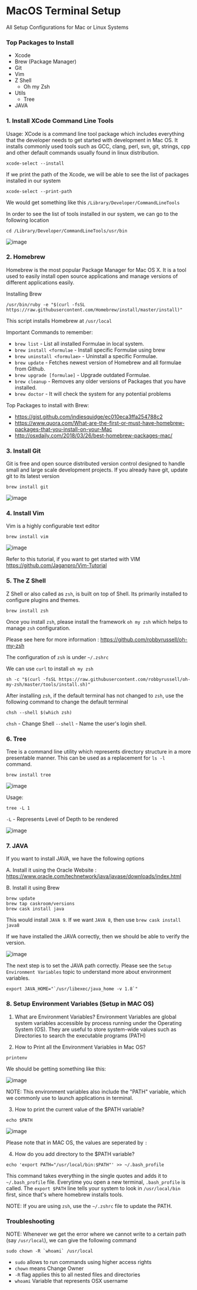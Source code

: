 # MacOS Terminal Setup
All Setup Configurations for Mac or Linux Systems

### Top Packages to Install

* Xcode
* Brew (Package Manager)
* Git
* Vim
* Z Shell
  * Oh my Zsh
* Utils
  * Tree
* JAVA



### 1. Install XCode Command Line Tools

Usage: XCode is a command line tool package which includes everything that the developer needs to get started with development in Mac OS. It installs commonly used tools such as GCC, clang, perl, svn, git, strings, cpp and other default commands usually found in linux distribution.

```
xcode-select --install
```

If we print the path of the Xcode, we will be able to see the list of packages installed in our system

```
xcode-select --print-path
```
We would get something like this `/Library/Developer/CommandLineTools`

In order to see the list of tools installed in our system, we can go to the following location

```
cd /Library/Developer/CommandLineTools/usr/bin
```

![image](https://user-images.githubusercontent.com/2145211/48972258-c6baf500-eff4-11e8-8b81-ad7cf2ecf93b.png)


### 2. Homebrew

Homebrew is the most popular Package Manager for Mac OS X. It is a tool used to easily install open source applications and manage versions of different applications easily.

Installing Brew

```
/usr/bin/ruby -e "$(curl -fsSL https://raw.githubusercontent.com/Homebrew/install/master/install)"

```

This script installs Homebrew at `/usr/local` 


Important Commands to remember:

* `brew list` - List all installed Formulae in local system.
* `brew install <formulae` - Install specific Formulae using brew
* `brew uninstall <formulae>` - Uninstall a specific Formulae.
* `brew update` - Fetches newest version of Homebrew and all formulae from Github.
* `brew upgrade [formulae]` - Upgrade outdated Formulae. 
* `brew cleanup` - Removes any older versions of Packages that you have installed.
* `brew doctor` - It will check the system for any potential problems

Top Packages to install with Brew:

* https://gist.github.com/indiesquidge/ec010eca3ffa254788c2
* https://www.quora.com/What-are-the-first-or-must-have-homebrew-packages-that-you-install-on-your-Mac
* http://osxdaily.com/2018/03/26/best-homebrew-packages-mac/

### 3. Install Git

Git is free and open source distributed version control designed to handle small and large scale development projects. 
If you already have git, update git to its latest version

```
brew install git
```

![image](https://user-images.githubusercontent.com/2145211/48984655-8038c980-f0cc-11e8-8cc3-9f858e7ee342.png)


### 4. Install Vim

Vim is a highly configurable text editor

```
brew install vim
```
![image](https://user-images.githubusercontent.com/2145211/48984900-b4fa5000-f0cf-11e8-8d82-fc1102ffd272.png)


Refer to this tutorial, if you want to get started with VIM  https://github.com/Jaganpro/Vim-Tutorial


### 5. The Z Shell 

Z Shell or also called as `zsh`, is built on top of Shell. Its primarily installed to configure plugins and themes.

```
brew install zsh
```

Once you install `zsh`, please install the framework `oh my zsh` which helps to manage `zsh` configuration.

Please see here for more information : https://github.com/robbyrussell/oh-my-zsh

The configuration of `zsh` is under `~/.zshrc`

We can use `curl` to install `oh my zsh`

```
sh -c "$(curl -fsSL https://raw.githubusercontent.com/robbyrussell/oh-my-zsh/master/tools/install.sh)"
```

After installing `zsh`, if the default terminal has not changed to `zsh`, use the following command to change the default terminal

```
chsh --shell $(which zsh)
```

`chsh` - Change Shell
`--shell` - Name the user's login shell.


### 6. Tree

Tree is a command line utility which represents directory structure in a more presentable manner.
This can be used as a replacement for `ls -l` command.

```
brew install tree
```

![image](https://user-images.githubusercontent.com/2145211/48985158-ea546d00-f0d2-11e8-8443-2bb8192e9e84.png)

Usage:

```
tree -L 1
```

`-L` - Represents Level of Depth to be rendered

![image](https://user-images.githubusercontent.com/2145211/48985232-6fd81d00-f0d3-11e8-9f9d-221c720015a9.png)


### 7. JAVA

If you want to install JAVA, we have the following options

A. Install it using the Oracle Website : https://www.oracle.com/technetwork/java/javase/downloads/index.html

B. Install it using Brew

```
brew update
brew tap caskroom/versions
brew cask install java
```
This would install `JAVA 9`. If we want `JAVA 8`, then use `brew cask install java8`

If we have installed the JAVA correctly, then we should be able to verify the version.

![image](https://user-images.githubusercontent.com/2145211/48985404-1ffa5580-f0d5-11e8-9bc2-ce1216596353.png)

The next step is to set the JAVA path correctly. Please see the `Setup Environment Variables` topic to understand more about environment variables. 

```
export JAVA_HOME="`/usr/libexec/java_home -v 1.8`"
```


### 8. Setup Environment Variables (Setup in MAC OS)

1. What are Environment Variables?
Environment Variables are global system variables accessible by process running under the Operating System (OS). They are useful to store system-wide values such as Directories to search the executable programs (PATH)

2. How to Print all the Environment Variables in Mac OS?

```
printenv
```
We should be getting something like this:

![image](https://user-images.githubusercontent.com/2145211/48972713-ccb5d380-effe-11e8-8240-a3d4b5074abc.png)

NOTE: This environment variables also include the "PATH" variable, which we commonly use to launch applications in terminal.

3. How to print the current value of the $PATH variable?

```
echo $PATH
```

![image](https://user-images.githubusercontent.com/2145211/48972757-bbb99200-efff-11e8-96ac-12705a58b0a5.png)

Please note that in MAC OS, the values are seperated by `:` 


4. How do you add directory to the $PATH variable? 

```
echo 'export PATH="/usr/local/bin:$PATH"' >> ~/.bash_profile
```

This command takes everything in the single quotes and adds it to `~/.bash_profile` file.
Everytime you open a new terminal, `.bash_profile` is called.
The `export $PATH` line tells your system to look in `/usr/local/bin` first, since that's where homebrew installs tools.

NOTE: If you are using `zsh`, use the `~/.zshrc` file to update the PATH.


### Troubleshooting

NOTE: Whenever we get the error where we cannot write to a certain path (say `/usr/local`), we can give the following command

```
sudo chown -R `whoami` /usr/local
```
* `sudo` allows to run commands using higher access rights
* `chown` means Change Owner
* `-R` flag applies this to all nested files and directories
* `whoami` Variable that represents OSX username




